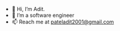 - 👋 Hi, I’m Adit.
- 👀 I’m a software engineer
- 📫 Reach me at pateladit2001@gmail.com

<!---
aditpatel01/aditpatel01 is a ✨ special ✨ repository because its `README.md` (this file) appears on your GitHub profile.
You can click the Preview link to take a look at your changes.
--->
